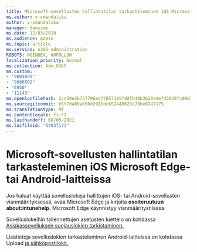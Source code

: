 ```yaml
---
title: Microsoft-sovellusten hallintatilan tarkasteleminen iOS Microsoft Edge- tai Android-laitteissa
ms.author: v-smandalika
author: v-smandalika
manager: dansimp
ms.date: 12/03/2020
ms.audience: Admin
ms.topic: article
ms.service: o365-administration
ROBOTS: NOINDEX, NOFOLLOW
localization_priority: Normal
ms.collection: Adm_O365
ms.custom:
- "9003896"
- "9006502"
- "6950"
- "11143"
ms.openlocfilehash: 2cd50e5b737796ed778571e5fddfb48b3b20a4e745938fc09836525a47ba2b72
ms.sourcegitcommit: b5f7da89a650d2915dc652449623c78be6247175
ms.translationtype: MT
ms.contentlocale: fi-FI
ms.lasthandoff: 08/05/2021
ms.locfileid: "54037173"
---
```

# <a name="view-the-management-status-of-microsoft-apps-by-using-microsoft-edge-for-ios-or-android-devices"></a>Microsoft-sovellusten hallintatilan tarkasteleminen iOS Microsoft Edge- tai Android-laitteissa

Jos haluat käyttää sovelluslokeja hallittujen iOS- tai Android-sovellusten vianmäärityksessä, avaa Microsoft Edge ja kirjoita **osoiteruutuun about:intunehelp.** Microsoft Edge käynnistyy vianmääritystilassa.

Sovelluslokeihin tallennettujen asetusten luettelo on kohdassa [Asiakassovelluksen suojauslokien tarkistaminen.](/mem/intune/apps/app-protection-policy-settings-log)

Lisätietoja sovelluslokien tarkasteleminen Android-laitteissa on kohdassa Upload [ja sähköpostilokit.](/mem/intune/user-help/send-logs-to-your-it-admin-by-email-android)